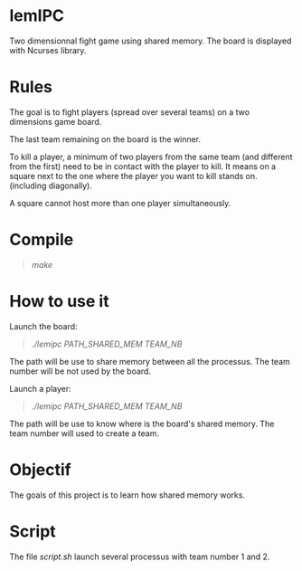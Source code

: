 # lemIPC
Two dimensionnal fight game using shared memory.
The board is displayed with Ncurses library.

# Rules
The goal is to fight players (spread over several teams) on a two dimensions game board.

The last team remaining on the board is the winner.

To kill a player, a minimum of two players from the same team (and different from the first) need to be in contact with the player 
to kill. It means on a square next to the one where the player you want to kill stands on. (including diagonally).

A square cannot host more than one player simultaneously.

# Compile
> *make*

# How to use it
Launch the board:

> *./lemipc PATH_SHARED_MEM TEAM_NB* 

The path will be use to share memory between all the processus.
The team number will be not used by the board.


Launch a player:
> *./lemipc PATH_SHARED_MEM TEAM_NB*

The path will be use to know where is the board's shared memory.
The team number will used to create a team.

# Objectif
The goals of this project is to learn how shared memory works.

# Script
The file *script.sh* launch several processus with team number 1 and 2.
